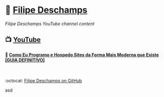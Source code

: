 # :link: [Filipe Deschamps](https://filipedeschamps.com.br/)

_Filipe Deschamps YouTube channel content_  

## :tv: [YouTube](https://www.youtube.com/FilipeDeschamps)

#### :link: [Como Eu Programo e Hospedo Sites da Forma Mais Moderna que Existe [GUIA DEFINITIVO]](./20200911)

<br>

:octocat: [Filipe Deschamps on GitHub](https://github.com/filipedeschamps)  

asd
